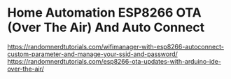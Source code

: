 # Home Automation ESP8266 OTA (Over The Air) And Auto Connect
https://randomnerdtutorials.com/wifimanager-with-esp8266-autoconnect-custom-parameter-and-manage-your-ssid-and-password/
https://randomnerdtutorials.com/esp8266-ota-updates-with-arduino-ide-over-the-air/
